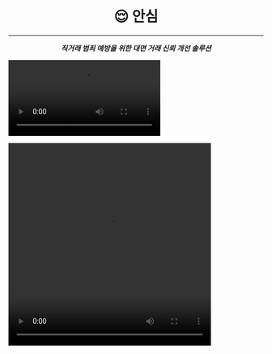<h1 align="center">😌 안심</h1>

---

<p align="center"><b><i> 
직거래 범죄 예방을 위한 대면 거래 신뢰 개선 솔루션 <i><b>

![](https://velog.velcdn.com/images/urtimeislimited/post/00ce3d39-44ca-430f-9bf6-295591e02343/image.mp4)

<video width="400" height="400" controls>
  <source src="https://velog.velcdn.com/images/urtimeislimited/post/00ce3d39-44ca-430f-9bf6-295591e02343/image.mp4" type="video/mp4">
</video>

</p>